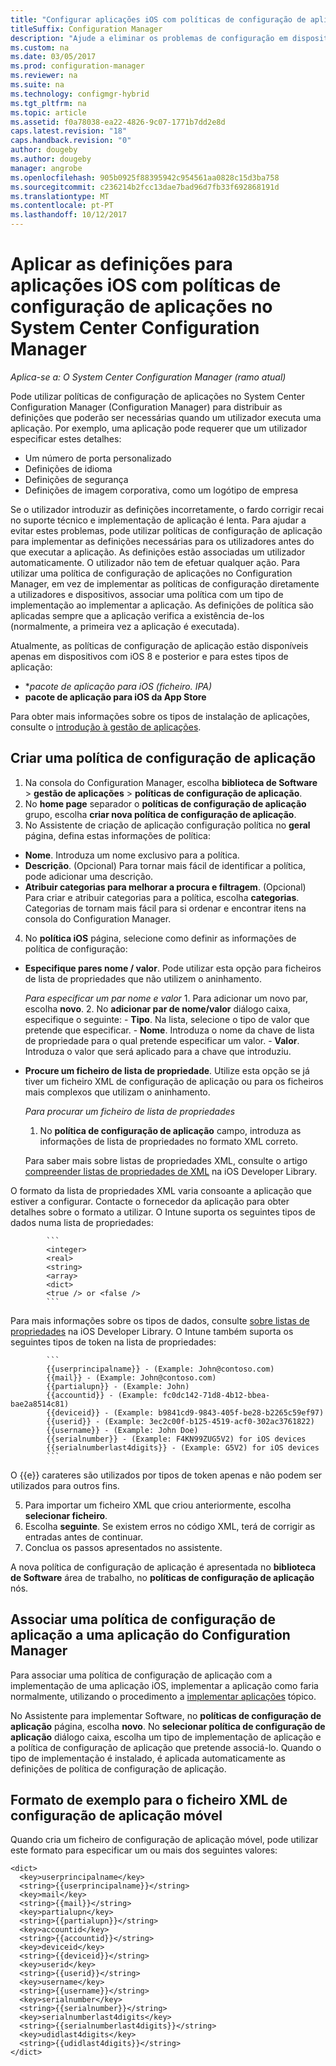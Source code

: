 ```yaml
---
title: "Configurar aplicações iOS com políticas de configuração de aplicação"
titleSuffix: Configuration Manager
description: "Ajude a eliminar os problemas de configuração em dispositivos com iOS 8 ou posterior ao implementar políticas de configuração de aplicação para os utilizadores antes de poderem executam as aplicações."
ms.custom: na
ms.date: 03/05/2017
ms.prod: configuration-manager
ms.reviewer: na
ms.suite: na
ms.technology: configmgr-hybrid
ms.tgt_pltfrm: na
ms.topic: article
ms.assetid: f0a78038-ea22-4826-9c07-1771b7dd2e8d
caps.latest.revision: "18"
caps.handback.revision: "0"
author: dougeby
ms.author: dougeby
manager: angrobe
ms.openlocfilehash: 905b0925f88395942c954561aa0828c15d3ba758
ms.sourcegitcommit: c236214b2fcc13dae7bad96d7fb33f692868191d
ms.translationtype: MT
ms.contentlocale: pt-PT
ms.lasthandoff: 10/12/2017
---
```

# <a name="apply-settings-to-ios-apps-with-app-configuration-policies-in-system-center-configuration-manager"></a>Aplicar as definições para aplicações iOS com políticas de configuração de aplicações no System Center Configuration Manager

*Aplica-se a: O System Center Configuration Manager (ramo atual)*


Pode utilizar políticas de configuração de aplicações no System Center Configuration Manager (Configuration Manager) para distribuir as definições que poderão ser necessárias quando um utilizador executa uma aplicação. Por exemplo, uma aplicação pode requerer que um utilizador especificar estes detalhes:
- Um número de porta personalizado
- Definições de idioma
- Definições de segurança
- Definições de imagem corporativa, como um logótipo de empresa

Se o utilizador introduzir as definições incorretamente, o fardo corrigir recai no suporte técnico e implementação de aplicação é lenta.
Para ajudar a evitar estes problemas, pode utilizar políticas de configuração de aplicação para implementar as definições necessárias para os utilizadores antes do que executar a aplicação. As definições estão associadas um utilizador automaticamente. O utilizador não tem de efetuar qualquer ação.
Para utilizar uma política de configuração de aplicações no Configuration Manager, em vez de implementar as políticas de configuração diretamente a utilizadores e dispositivos, associar uma política com um tipo de implementação ao implementar a aplicação. As definições de política são aplicadas sempre que a aplicação verifica a existência de-los (normalmente, a primeira vez a aplicação é executada).

Atualmente, as políticas de configuração de aplicação estão disponíveis apenas em dispositivos com iOS 8 e posterior e para estes tipos de aplicação:

- **pacote de aplicação para iOS (*ficheiro. IPA)**
- **pacote de aplicação para iOS da App Store**

Para obter mais informações sobre os tipos de instalação de aplicações, consulte o [introdução à gestão de aplicações](/sccm/apps/understand/introduction-to-application-management).

## <a name="create-an-app-configuration-policy"></a>Criar uma política de configuração de aplicação

1. Na consola do Configuration Manager, escolha **biblioteca de Software** > **gestão de aplicações** > **políticas de configuração de aplicação**.
2. No **home page** separador o **políticas de configuração de aplicação** grupo, escolha **criar nova política de configuração de aplicação**.
3. No Assistente de criação de aplicação configuração política no **geral** página, defina estas informações de política:
  - **Nome**. Introduza um nome exclusivo para a política.
  - **Descrição**. (Opcional) Para tornar mais fácil de identificar a política, pode adicionar uma descrição.
  - **Atribuir categorias para melhorar a procura e filtragem**. (Opcional) Para criar e atribuir categorias para a política, escolha **categorias**. Categorias de tornam mais fácil para si ordenar e encontrar itens na consola do Configuration Manager.
4. No **política iOS** página, selecione como definir as informações de política de configuração:
  - **Especifique pares nome / valor**. Pode utilizar esta opção para ficheiros de lista de propriedades que não utilizem o aninhamento.

      *Para especificar um par nome e valor*
        1. Para adicionar um novo par, escolha **novo**.
        2. No **adicionar par de nome/valor** diálogo caixa, especifique o seguinte:
            - **Tipo**. Na lista, selecione o tipo de valor que pretende que especificar.
            - **Nome**. Introduza o nome da chave de lista de propriedade para o qual pretende especificar um valor.
            - **Valor**. Introduza o valor que será aplicado para a chave que introduziu.

  - **Procure um ficheiro de lista de propriedade**. Utilize esta opção se já tiver um ficheiro XML de configuração de aplicação ou para os ficheiros mais complexos que utilizam o aninhamento.

    *Para procurar um ficheiro de lista de propriedades*

      1.  No **política de configuração de aplicação** campo, introduza as informações de lista de propriedades no formato XML correto.

      Para saber mais sobre listas de propriedades XML, consulte o artigo [compreender listas de propriedades de XML](https://developer.apple.com/library/ios/documentation/Cocoa/Conceptual/PropertyLists/UnderstandXMLPlist/UnderstandXMLPlist.html) na iOS Developer Library.

O formato da lista de propriedades XML varia consoante a aplicação que estiver a configurar. Contacte o fornecedor da aplicação para obter detalhes sobre o formato a utilizar.
O Intune suporta os seguintes tipos de dados numa lista de propriedades:
            
            ```
            <integer>
            <real>
            <string>
            <array>
            <dict>
            <true /> or <false />
            ```
Para mais informações sobre os tipos de dados, consulte [sobre listas de propriedades](https://developer.apple.com/library/content/documentation/Cocoa/Conceptual/PropertyLists/AboutPropertyLists/AboutPropertyLists.html) na iOS Developer Library.
O Intune também suporta os seguintes tipos de token na lista de propriedades:
            
            ```
            {{userprincipalname}} - (Example: John@contoso.com)
            {{mail}} - (Example: John@contoso.com)
            {{partialupn}} - (Example: John)
            {{accountid}} - (Example: fc0dc142-71d8-4b12-bbea-bae2a8514c81)
            {{deviceid}} - (Example: b9841cd9-9843-405f-be28-b2265c59ef97)
            {{userid}} - (Example: 3ec2c00f-b125-4519-acf0-302ac3761822)
            {{username}} - (Example: John Doe)
            {{serialnumber}} - (Example: F4KN99ZUG5V2) for iOS devices
            {{serialnumberlast4digits}} - (Example: G5V2) for iOS devices
            ```

O {{e}} carateres são utilizados por tipos de token apenas e não podem ser utilizados para outros fins.
            
5. Para importar um ficheiro XML que criou anteriormente, escolha **selecionar ficheiro**.
6. Escolha **seguinte**. Se existem erros no código XML, terá de corrigir as entradas antes de continuar.
7. Conclua os passos apresentados no assistente.

A nova política de configuração de aplicação é apresentada no **biblioteca de Software** área de trabalho, no **políticas de configuração de aplicação** nós.

## <a name="associate-an-app-configuration-policy-with-a-configuration-manager-application"></a>Associar uma política de configuração de aplicação a uma aplicação do Configuration Manager

Para associar uma política de configuração de aplicação com a implementação de uma aplicação iOS, implementar a aplicação como faria normalmente, utilizando o procedimento a [implementar aplicações](/sccm/apps/deploy-use/deploy-applications) tópico.

No Assistente para implementar Software, no **políticas de configuração de aplicação** página, escolha **novo**. No **selecionar política de configuração de aplicação** diálogo caixa, escolha um tipo de implementação de aplicação e a política de configuração de aplicação que pretende associá-lo.
Quando o tipo de implementação é instalado, é aplicada automaticamente as definições de política de configuração de aplicação.

## <a name="example-format-for-the-mobile-app-configuration-xml-file"></a>Formato de exemplo para o ficheiro XML de configuração de aplicação móvel

Quando cria um ficheiro de configuração de aplicação móvel, pode utilizar este formato para especificar um ou mais dos seguintes valores:

```
<dict>
  <key>userprincipalname</key>
  <string>{{userprincipalname}}</string>
  <key>mail</key>
  <string>{{mail}}</string>
  <key>partialupn</key>
  <string>{{partialupn}}</string>
  <key>accountid</key>
  <string>{{accountid}}</string>
  <key>deviceid</key>
  <string>{{deviceid}}</string>
  <key>userid</key>
  <string>{{userid}}</string>
  <key>username</key>
  <string>{{username}}</string>
  <key>serialnumber</key>
  <string>{{serialnumber}}</string>
  <key>serialnumberlast4digits</key>
  <string>{{serialnumberlast4digits}}</string>
  <key>udidlast4digits</key>
  <string>{{udidlast4digits}}</string>
</dict>
```
